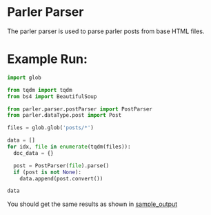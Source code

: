 # Parler Parser

The parler parser is used to parse parler posts from base HTML files.

# Example Run:

```python
import glob

from tqdm import tqdm
from bs4 import BeautifulSoup

from parler.parser.postParser import PostParser
from parler.dataType.post import Post

files = glob.glob('posts/*')

data = []
for idx, file in enumerate(tqdm(files)):
  doc_data = {}

  post = PostParser(file).parse()
  if (post is not None):
    data.append(post.convert())

data
```

You should get the same results as shown in [sample_output](./sample_output.json)
